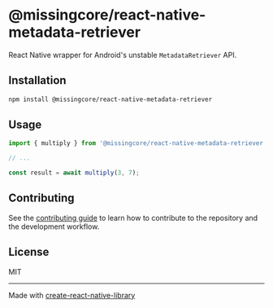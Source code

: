 # @missingcore/react-native-metadata-retriever

React Native wrapper for Android's unstable `MetadataRetriever` API.

## Installation

```sh
npm install @missingcore/react-native-metadata-retriever
```

## Usage


```js
import { multiply } from '@missingcore/react-native-metadata-retriever';

// ...

const result = await multiply(3, 7);
```


## Contributing

See the [contributing guide](CONTRIBUTING.md) to learn how to contribute to the repository and the development workflow.

## License

MIT

---

Made with [create-react-native-library](https://github.com/callstack/react-native-builder-bob)
